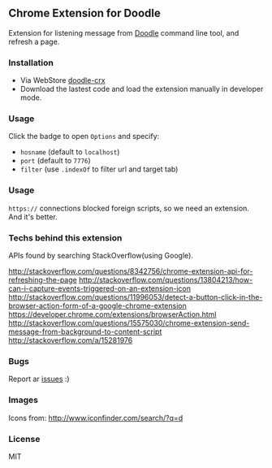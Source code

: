 
Chrome Extension for Doodle
------

Extension for listening message from [Doodle][doodle] command line tool, and refresh a page.

[doodle]: https://github.com/jiyinyiyong/doodle

### Installation

* Via WebStore [doodle-crx][doodle-crx]
* Download the lastest code and load the extension manually in developer mode.

[doodle-crx]: https://chrome.google.com/webstore/detail/doodle-crx/ibpfeagjdgnadgiibjhodaampkeldngl

### Usage

Click the badge to open `Options` and specify:

* `hosname` (default to `localhost`)
* `port` (default to `7776`)
* `filter` (use `.indexOf` to filter url and target tab)

### Usage

`https://` connections blocked foreign scripts, so we need an extension. And it's better.

### Techs behind this extension

APIs found by searching StackOverflow(using Google).

http://stackoverflow.com/questions/8342756/chrome-extension-api-for-refreshing-the-page
http://stackoverflow.com/questions/13804213/how-can-i-capture-events-triggered-on-an-extension-icon
http://stackoverflow.com/questions/11996053/detect-a-button-click-in-the-browser-action-form-of-a-google-chrome-extension
https://developer.chrome.com/extensions/browserAction.html
http://stackoverflow.com/questions/15575030/chrome-extension-send-message-from-background-to-content-script
http://stackoverflow.com/a/15281976

### Bugs

Report ar [issues](https://github.com/jiyinyiyong/doodle-crx/issues) :)

### Images

Icons from: http://www.iconfinder.com/search/?q=d

### License

MIT